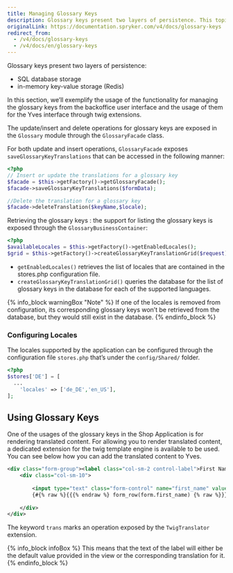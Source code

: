 ```yaml
---
title: Managing Glossary Keys
description: Glossary keys present two layers of persistence. This topic covers the usage of the functionality for managing the glossary keys.
originalLink: https://documentation.spryker.com/v4/docs/glossary-keys
redirect_from:
  - /v4/docs/glossary-keys
  - /v4/docs/en/glossary-keys
---
```


Glossary keys present two layers of persistence:

* SQL database storage
* in-memory key-value storage (Redis)

In this section, we’ll exemplify the usage of the functionality for managing the glossary keys from the backoffice user interface and the usage of them for the Yves interface through twig extensions.

The update/insert and delete operations for glossary keys are exposed in the `Glossary` module through the `GlossaryFacade` class.

For both update and insert operations, `GlossaryFacade` exposes `saveGlossaryKeyTranslations` that can be accessed in the following manner:

```php
<?php
// Insert or update the translations for a glossary key
$facade = $this->getFactory()->getGlossaryFacade();
$facade->saveGlossaryKeyTranslations($formData);

//Delete the translation for a glossary key
$facade->deleteTranslation($keyName,$locale);
```

Retrieving the glossary keys : the support for listing the glossary keys is exposed through the `GlossaryBusinessContainer`:

```php
<?php
$availableLocales = $this->getFactory()->getEnabledLocales();
$grid = $this->getFactory()->createGlossaryKeyTranslationGrid($request);
```

* `getEnabledLocales()` retrieves the list of locales that are contained in the stores.php configuration file.
* `createGlossaryKeyTranslationGrid()` queries the database for the list of glossary keys in the database for each of the supported languages.

{% info_block warningBox "Note" %}
If one of the locales is removed from configuration, its corresponding glossary keys won’t be retrieved from the database, but they would still exist in the database.
{% endinfo_block %}

### Configuring Locales

The locales supported by the application can be configured through the configuration file `stores.php` that’s under the `config/Shared/` folder.

```php
<?php
$stores['DE'] = [
  ...
    'locales' => ['de_DE','en_US'],
];
```

## Using Glossary Keys
One of the usages of the glossary keys in the Shop Application is for rendering translated content. For allowing you to render translated content, a dedicated extension for the twig template engine is available to be used. You can see below how you can add the translated content to Yves.

```xml
<div class="form-group"><label class="col-sm-2 control-label">First Name</label>
    <div class="col-sm-10">
    
        <input type="text" class="form-control" name="first_name" value="{% raw %}{{{% endraw %} form.first_name.value {% raw %}}}{% endraw %}">
        {#{% raw %}{{{% endraw %} form_row(form.first_name) {% raw %}}}{% endraw %}#}
        
    </div>
</div>
```

The keyword `trans` marks an operation exposed by the `TwigTranslator` extension.

{% info_block infoBox %}
This means that the text of the label will either be the default value provided in the view or the corresponding translation for it.
{% endinfo_block %}
